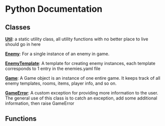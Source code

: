 # Python Documentation

## Classes

**[Util](Util.md)**: a static utility class, all utility functions with no better place to live should go in here 

**[Enemy](Enemy.md)**: For a single instance of an enemy in game. 

**[EnemyTemplate](EnemyTemplate.md)**: A template for creating enemy instances, each template corresponds to 1 entry in the enemies.yaml file 

**[Game](Game.md)**: A Game object is an instance of one entire game. It keeps track of all enemy templates, rooms, items, player info, and so on. 

**[GameError](GameError.md)**: A custom exception for providing more information to the user. The general use of this class is to catch an exception, add some additional information, then raise GameError 



## Functions

